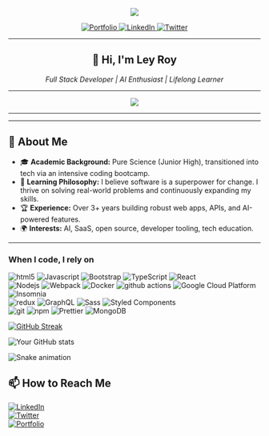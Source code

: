 <p align="center">
  <img src="https://capsule-render.vercel.app/api?type=waving&color=fb4362&height=200&section=header&text=LEY%20ROY%20%F0%9F%94%A5&fontSize=60&fontColor=ffffff&animation=twinkling"/>
</p>

<p align="center">
  <a href="https://ley-roy.vercel.app" target="_blank">
    <img src="https://img.shields.io/badge/Portfolio-%23111111.svg?style=for-the-badge&logo=firefox&logoColor=white" alt="Portfolio"/>
  </a>
  <a href="https://linkedin.com/in/leyroy" target="_blank">
    <img src="https://img.shields.io/badge/LinkedIn-%230077B5.svg?style=for-the-badge&logo=linkedin&logoColor=white" alt="LinkedIn"/>
  </a>
  <a href="https://twitter.com/ley_roy" target="_blank">
    <img src="https://img.shields.io/badge/Twitter-%231DA1F2.svg?style=for-the-badge&logo=twitter&logoColor=white" alt="Twitter"/>
  </a>
</p>

---

<h2 align="center">👋 Hi, I'm Ley Roy</h2>
<p align="center">
  <em>Full Stack Developer | AI Enthusiast | Lifelong Learner</em>
</p>

---

<p align="center">
  <img src="https://readme-typing-svg.demolab.com?font=Fira+Code&pause=1000&color=fb4362&center=true&vCenter=true&width=435&lines=Transforming+ideas+into+digital+reality!;Coding+with+passion+and+precision."/>
</p>

---

---

## 🚀 About Me

- 🎓 **Academic Background:** Pure Science (Junior High), transitioned into tech via an intensive coding bootcamp.
- 🧠 **Learning Philosophy:** I believe software is a superpower for change. I thrive on solving real-world problems and continuously expanding my skills.
- 🏆 **Experience:** Over 3+ years building robust web apps, APIs, and AI-powered features.
- 🌍 **Interests:** AI, SaaS, open source, developer tooling, tech education.

---
 
<!--
Here are some ideas to get you started:

- 🔭 I’m currently working on ...
- 🌱 I’m currently learning ...
- 👯 I’m looking to collaborate on ...
- 🤔 I’m looking for help with ...
- 💬 Ask me about ...
- 📫 How to reach me: ...
- 😄 Pronouns: ...
- ⚡ Fun fact: ...
-->

<h3>When I code, I rely on</h3>
<p>
  <img alt="html5" src="https://img.shields.io/badge/-HTML5-E34F26?style=flat-square&logo=html5&logoColor=white" />
  <img alt="Javascript" src="https://img.shields.io/badge/-javascript-f7df1c?style=flat-square&logo=javascript&logoColor=black" />
  <img alt="Bootstrap" src="https://img.shields.io/badge/-bootstrap-7953b3?style=flat-square&logo=javascript&logoColor=white" />
  <img alt="TypeScript" src="https://img.shields.io/badge/-TypeScript-007ACC?style=flat-square&logo=typescript&logoColor=white" />
  <img alt="React" src="https://img.shields.io/badge/-React-45b8d8?style=flat-square&logo=react&logoColor=white" />
  <br/>
  <img alt="Nodejs" src="https://img.shields.io/badge/-Nodejs-43853d?style=flat-square&logo=Node.js&logoColor=white" />
  <img alt="Webpack" src="https://img.shields.io/badge/-Webpack-8DD6F9?style=flat-square&logo=webpack&logoColor=white" />
  <img alt="Docker" src="https://img.shields.io/badge/-Docker-46a2f1?style=flat-square&logo=docker&logoColor=white" />
  <img alt="github actions" src="https://img.shields.io/badge/-Github_Actions-2088FF?style=flat-square&logo=github-actions&logoColor=white" />
  <img alt="Google Cloud Platform" src="https://img.shields.io/badge/-Google_Cloud_Platform-1a73e8?style=flat-square&logo=google-cloud&logoColor=white" />
  <img alt="Insomnia" src="https://img.shields.io/badge/-Insomnia-5849BE?style=flat-square&logo=insomnia&logoColor=white" />
  <br/>
  <img alt="redux" src="https://img.shields.io/badge/-Redux-764ABC?style=flat-square&logo=redux&logoColor=white" />
  <img alt="GraphQL" src="https://img.shields.io/badge/-GraphQL-E10098?style=flat-square&logo=graphql&logoColor=white" />
  <img alt="Sass" src="https://img.shields.io/badge/-Sass-CC6699?style=flat-square&logo=sass&logoColor=white" />
  <img alt="Styled Components" src="https://img.shields.io/badge/-Styled_Components-db7092?style=flat-square&logo=styled-components&logoColor=white" />
  <br/>
  <img alt="git" src="https://img.shields.io/badge/-Git-F05032?style=flat-square&logo=git&logoColor=white" />
  <img alt="npm" src="https://img.shields.io/badge/-NPM-CB3837?style=flat-square&logo=npm&logoColor=white" />
  <img alt="Prettier" src="https://img.shields.io/badge/-Prettier-F7B93E?style=flat-square&logo=prettier&logoColor=white" />
  <img alt="MongoDB" src="https://img.shields.io/badge/-MongoDB-13aa52?style=flat-square&logo=mongodb&logoColor=white" />
</p>


[![GitHub Streak](https://streak-stats.demolab.com?user=leyroy&theme=radical&hide_border=true&border_radius=5&short_numbers=true&card_width=522&card_height=224)](https://git.io/streak-stats)

![Your GitHub stats](https://github-readme-stats.vercel.app/api?username=leyroy&hide_border=true&show_icons=true&bg_color=151515&title_color=fb4362&icon_color=fb4362&text_bold=false&text_color=9e9e9e)


![Snake animation](https://github.com/thepiyushmalhotra/thepiyushmalhotra/blob/output/github-contribution-grid-snake.svg)

## 📫 How to Reach Me  
[![LinkedIn](https://img.shields.io/badge/LinkedIn-%230077B5.svg?style=for-the-badge&logo=linkedin&logoColor=white)](https://linkedin.com/in/leyroy)  
[![Twitter](https://img.shields.io/badge/Twitter-%231DA1F2.svg?style=for-the-badge&logo=twitter&logoColor=white)](https://twitter.com/ley_roy)  
[![Portfolio](https://img.shields.io/badge/Portfolio-%23111111.svg?style=for-the-badge&logo=firefox&logoColor=white)](https://ley-roy.vercel.app)  

